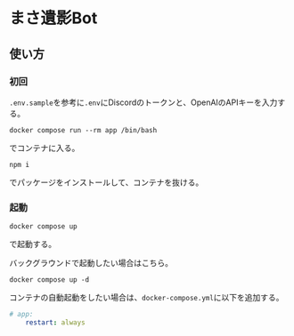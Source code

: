 # まさ遺影Bot

## 使い方

### 初回

`.env.sample`を参考に`.env`にDiscordのトークンと、OpenAIのAPIキーを入力する。

```
docker compose run --rm app /bin/bash
```
でコンテナに入る。

```
npm i
```
でパッケージをインストールして、コンテナを抜ける。

### 起動

```
docker compose up
```

で起動する。

バックグラウンドで起動したい場合はこちら。

```
docker compose up -d
```

コンテナの自動起動をしたい場合は、`docker-compose.yml`に以下を追加する。

```yml
# app:
    restart: always
```
